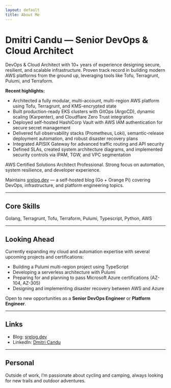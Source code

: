 ```yaml
---
layout: default
title: About Me
---
```


# Dmitri Candu — Senior DevOps & Cloud Architect

DevOps & Cloud Architect with 10+ years of experience designing secure, resilient, and scalable infrastructure. Proven track record in building modern AWS platforms from the ground up, leveraging tools like Tofu, Terragrunt, Pulumi, and Terraform.

**Recent highlights:**
- Architected a fully modular, multi-account, multi-region AWS platform using Tofu, Terragrunt, and KMS-encrypted state
- Built production-ready EKS clusters with GitOps (ArgoCD), dynamic scaling (Karpenter), and Cloudflare Zero Trust integration
- Deployed self-hosted HashiCorp Vault with AWS IAM authentication for secure secret management
- Delivered full observability stacks (Prometheus, Loki), semantic-release deployment automation, and robust disaster recovery plans
- Integrated APISIX Gateway for advanced traffic routing and API security
- Defined SLAs, created system architecture diagrams, and implemented security controls via IPAM, TGW, and VPC segmentation

AWS Certified Solutions Architect Professional. Strong focus on automation, system resilience, and developer experience.

Maintains [srelog.dev](https://srelog.dev/) — a self-hosted blog (Go + Orange Pi) covering DevOps, infrastructure, and platform engineering topics.

---

## Core Skills

Golang, Terragrunt, Tofu, Terraform, Pulumi, Typescript, Python, AWS

---

## Looking Ahead

Currently expanding my cloud and automation expertise with several upcoming projects and certifications:
- Building a Pulumi multi-region project using TypeScript
- Developing a serverless architecture with Pulumi
- Preparing for and planning to pass Microsoft Azure certifications (AZ-104, AZ-305)
- Designing and implementing disaster recovery between AWS and Azure

Open to new opportunities as a **Senior DevOps Engineer** or **Platform Engineer**.

---

## Links

- Blog: [srelog.dev](https://srelog.dev/)
- LinkedIn: [Dmitri Candu](https://www.linkedin.com/in/dmitri-candu-0928a515a/)

---

## Personal

Outside of work, I’m passionate about cycling and camping, always looking for new trails and outdoor adventures.